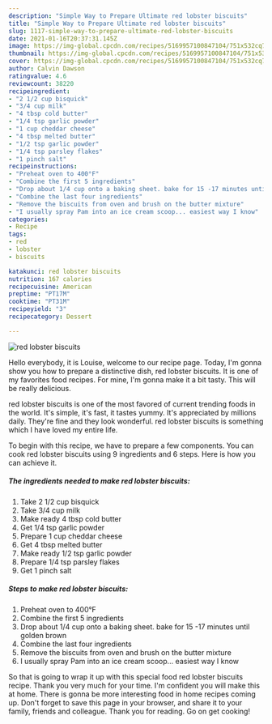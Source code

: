 ```yaml
---
description: "Simple Way to Prepare Ultimate red lobster biscuits"
title: "Simple Way to Prepare Ultimate red lobster biscuits"
slug: 1117-simple-way-to-prepare-ultimate-red-lobster-biscuits
date: 2021-01-16T20:37:31.145Z
image: https://img-global.cpcdn.com/recipes/5169957100847104/751x532cq70/red-lobster-biscuits-recipe-main-photo.jpg
thumbnail: https://img-global.cpcdn.com/recipes/5169957100847104/751x532cq70/red-lobster-biscuits-recipe-main-photo.jpg
cover: https://img-global.cpcdn.com/recipes/5169957100847104/751x532cq70/red-lobster-biscuits-recipe-main-photo.jpg
author: Calvin Dawson
ratingvalue: 4.6
reviewcount: 38220
recipeingredient:
- "2 1/2 cup bisquick"
- "3/4 cup milk"
- "4 tbsp cold butter"
- "1/4 tsp garlic powder"
- "1 cup cheddar cheese"
- "4 tbsp melted butter"
- "1/2 tsp garlic powder"
- "1/4 tsp parsley flakes"
- "1 pinch salt"
recipeinstructions:
- "Preheat oven to 400°F"
- "Combine the first 5 ingredients"
- "Drop about 1/4 cup onto a baking sheet. bake for 15 -17 minutes until golden brown"
- "Combine the last four ingredients"
- "Remove the biscuits from oven and brush on the butter mixture"
- "I usually spray Pam into an ice cream scoop... easiest way I know"
categories:
- Recipe
tags:
- red
- lobster
- biscuits

katakunci: red lobster biscuits 
nutrition: 167 calories
recipecuisine: American
preptime: "PT17M"
cooktime: "PT31M"
recipeyield: "3"
recipecategory: Dessert

---
```



![red lobster biscuits](https://img-global.cpcdn.com/recipes/5169957100847104/751x532cq70/red-lobster-biscuits-recipe-main-photo.jpg)

Hello everybody, it is Louise, welcome to our recipe page. Today, I'm gonna show you how to prepare a distinctive dish, red lobster biscuits. It is one of my favorites food recipes. For mine, I'm gonna make it a bit tasty. This will be really delicious.

red lobster biscuits is one of the most favored of current trending foods in the world. It's simple, it's fast, it tastes yummy. It's appreciated by millions daily. They're fine and they look wonderful. red lobster biscuits is something which I have loved my entire life.




To begin with this recipe, we have to prepare a few components. You can cook red lobster biscuits using 9 ingredients and 6 steps. Here is how you can achieve it.

<!--inarticleads1-->

##### The ingredients needed to make red lobster biscuits:

1. Take 2 1/2 cup bisquick
1. Take 3/4 cup milk
1. Make ready 4 tbsp cold butter
1. Get 1/4 tsp garlic powder
1. Prepare 1 cup cheddar cheese
1. Get 4 tbsp melted butter
1. Make ready 1/2 tsp garlic powder
1. Prepare 1/4 tsp parsley flakes
1. Get 1 pinch salt




<!--inarticleads2-->

##### Steps to make red lobster biscuits:

1. Preheat oven to 400°F
1. Combine the first 5 ingredients
1. Drop about 1/4 cup onto a baking sheet. bake for 15 -17 minutes until golden brown
1. Combine the last four ingredients
1. Remove the biscuits from oven and brush on the butter mixture
1. I usually spray Pam into an ice cream scoop... easiest way I know




So that is going to wrap it up with this special food red lobster biscuits recipe. Thank you very much for your time. I'm confident you will make this at home. There is gonna be more interesting food in home recipes coming up. Don't forget to save this page in your browser, and share it to your family, friends and colleague. Thank you for reading. Go on get cooking!
